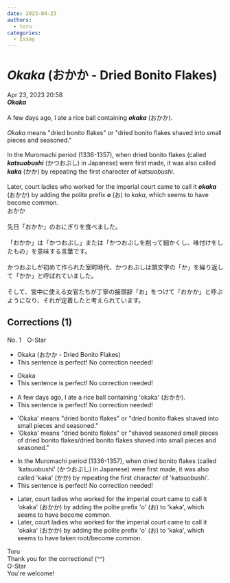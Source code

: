 ```yaml
---
date: 2023-04-23
authors:
  - toru
categories:
  - Essay
---
```


<h1 id="subject_show"><strong><em>Okaka</strong></em> (おかか - Dried Bonito Flakes)</h1>
<div class="date">Apr 23, 2023 20:58</div>
<div id="post"><div id="body_show_ori">
<strong><em>Okaka</strong></em><br/><br/>A few days ago, I ate a rice ball containing <strong><em>okaka</em></strong> (おかか).<br/><br/><em>Okaka</em> means "dried bonito flakes" or "dried bonito flakes shaved into small pieces and seasoned."<br/><br/>In the Muromachi period (1336-1357), when dried bonito flakes (called <strong><em>katsuobushi</em></strong> (かつおぶし) in Japanese) were first made, it was also called <strong><em>kaka</em></strong> (かか) by repeating the first character of <em>katsuobushi</em>.<br/><br/>Later, court ladies who worked for the imperial court came to call it <strong><em>okaka</em></strong> (おかか) by adding the polite prefix <strong><em>o</em></strong> (お) to <em>kaka</em>, which seems to have become common.
</div></div>

<!-- more -->

<div id="post_ja"><div id="body_show_mo">
おかか<br/><br/>先日「おかか」のおにぎりを食べました。<br/><br/>「おかか」は「かつおぶし」または「かつおぶしを削って細かくし、味付けをしたもの」を意味する言葉です。<br/><br/>かつおぶしが初めて作られた室町時代、かつおぶしは頭文字の「か」を繰り返して「かか」と呼ばれていました。<br/><br/>そして、宮中に使える女官たちが丁寧の接頭辞「お」をつけて「おかか」と呼ぶようになり、それが定着したと考えられています。
</div></div>

## Corrections (1)
<div id="block"><div class="first_name"> No. 1　<span class="just_name">O-Star</span></div><div id="block2">
<ul class="correction_field">
<li class="incorrect">Okaka (おかか - Dried Bonito Flakes)</li>
<li class="corrected perfect">This sentence is perfect! No correction needed!</li>
</ul>
<ul class="correction_field">
<li class="incorrect">Okaka</li>
<li class="corrected perfect">This sentence is perfect! No correction needed!</li>
</ul>
<ul class="correction_field">
<li class="incorrect">A few days ago, I ate a rice ball containing 'okaka' (おかか).</li>
<li class="corrected perfect">This sentence is perfect! No correction needed!</li>
</ul>
<ul class="correction_field">
<li class="incorrect">'Okaka' means "dried bonito flakes" or "dried bonito flakes shaved into small pieces and seasoned."</li>
<li class="corrected correct">
'Okaka' means "dried bonito flakes" or "<span class="f_blue">shaved seasoned small pieces of dried bonito flakes/dried bonito flakes shaved into small pieces and seasoned</span>."
</li>
</ul>
<ul class="correction_field">
<li class="incorrect">In the Muromachi period (1336-1357), when dried bonito flakes (called 'katsuobushi' (かつおぶし) in Japanese) were first made, it was also called 'kaka' (かか) by repeating the first character of 'katsuobushi'.</li>
<li class="corrected perfect">This sentence is perfect! No correction needed!</li>
</ul>
<ul class="correction_field">
<li class="incorrect">Later, court ladies who worked for the imperial court came to call it 'okaka' (おかか) by adding the polite prefix 'o' (お) to 'kaka', which seems to have become common.</li>
<li class="corrected correct">
Later, court ladies who worked for the imperial court came to call it 'okaka' (おかか) by adding the polite prefix 'o' (お) to 'kaka', which seems to have<span class="f_blue"> taken root/become common</span>.
</li>
</ul>
</div><div class="name"><span class="just_name">Toru</span><br>
Thank you for the corrections! (^^)
</div>
<div class="name"><span class="just_name">O-Star</span><br>
You're welcome!
</div>
</div>
